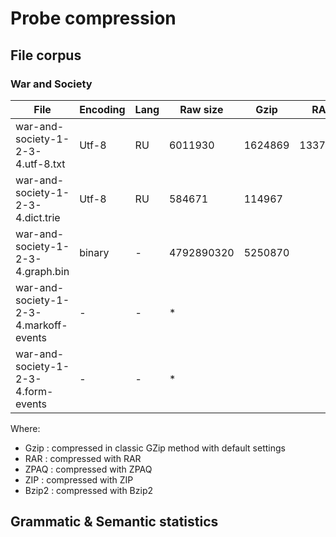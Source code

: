 # Probe compression

## File corpus

### War and Society

File                                  | Encoding | Lang | Raw size |   Gzip|   RAR | ZPAQ  | Zip   | BZip2 | Ratio |
--------------------------------------|----------|------|----------|-------|-------|-------|-------|-------|-------|
war-and-society-1-2-3-4.utf-8.txt     |Utf-8     |RU    |   6011930|1624869|1337852|1805337|1625033|1056481|0.1757 |
war-and-society-1-2-3-4.dict.trie     |Utf-8     |RU    |    584671| 114967|       |       |       |  77908|       |
war-and-society-1-2-3-4.graph.bin     |binary    | -    |4792890320|5250870|       |       |5411813| 589233|       |
war-and-society-1-2-3-4.markoff-events| -        | -    |         *|       |       |       |       |      *|       |
war-and-society-1-2-3-4.form-events   | -        | -    |         *|       |       |       |       |      *|       |


Where:
- Gzip : compressed in classic GZip method with default settings
- RAR : compressed with RAR 
- ZPAQ : compressed with ZPAQ
- ZIP : compressed with ZIP
- Bzip2 : compressed with Bzip2

## Grammatic & Semantic statistics

